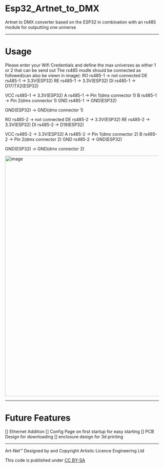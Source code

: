 # Esp32_Artnet_to_DMX
Artnet to DMX converter based on the ESP32 in combination with an rs485 module for outputting one universe

---

# Usage
Please enter your Wifi Credentials and define the max universes as either 1 or 2 that can be send out
The rs485 modle should be connected as followed(can also be viewn in image):
RO rs485-1 -> not connected
DE rs485-1 -> 3.3V(ESP32)
RE rs485-1 -> 3.3V(ESP32)
DI rs485-1 -> D17/TX2(ESP32)

VCC rs485-1 -> 3.3V(ESP32)
A rs485-1 -> Pin 1(dmx connector 1)
B rs485-1 -> Pin 2(dmx connector 1)
GND rs485-1 -> GND(ESP32)

GND(ESP32) -> GND(dmx connector 1)

RO rs485-2 -> not connected
DE rs485-2 -> 3.3V(ESP32)
RE rs485-2 -> 3.3V(ESP32)
DI rs485-2 -> D19(ESP32)

VCC rs485-2 -> 3.3V(ESP32)
A rs485-2 -> Pin 1(dmx connector 2)
B rs485-2 -> Pin 2(dmx connector 2)
GND rs485-2 -> GND(ESP32)

GND(ESP32) -> GND(dmx connector 2)

<img width="675" height="788" alt="image" src="https://github.com/user-attachments/assets/fee33d33-9264-421f-8fb0-0002d6981fb8" />

---
# Future Features

[] Ethernet Addition
[] Config Page on first startup for easy starting
[] PCB Design for downloading
[] enclosure design for 3d printing

---

Art-Net™ Designed by and Copyright Artistic Licence Engineering Ltd

This code is published under [CC BY-SA](https://creativecommons.org/licenses/by-sa/4.0/)
